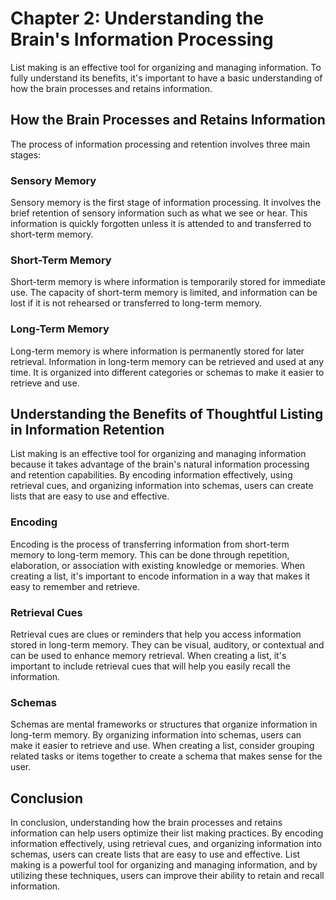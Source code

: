 Chapter 2: Understanding the Brain's Information Processing
===========================================================

List making is an effective tool for organizing and managing information. To fully understand its benefits, it's important to have a basic understanding of how the brain processes and retains information.

How the Brain Processes and Retains Information
-----------------------------------------------

The process of information processing and retention involves three main stages:

### Sensory Memory

Sensory memory is the first stage of information processing. It involves the brief retention of sensory information such as what we see or hear. This information is quickly forgotten unless it is attended to and transferred to short-term memory.

### Short-Term Memory

Short-term memory is where information is temporarily stored for immediate use. The capacity of short-term memory is limited, and information can be lost if it is not rehearsed or transferred to long-term memory.

### Long-Term Memory

Long-term memory is where information is permanently stored for later retrieval. Information in long-term memory can be retrieved and used at any time. It is organized into different categories or schemas to make it easier to retrieve and use.

Understanding the Benefits of Thoughtful Listing in Information Retention
-------------------------------------------------------------------------

List making is an effective tool for organizing and managing information because it takes advantage of the brain's natural information processing and retention capabilities. By encoding information effectively, using retrieval cues, and organizing information into schemas, users can create lists that are easy to use and effective.

### Encoding

Encoding is the process of transferring information from short-term memory to long-term memory. This can be done through repetition, elaboration, or association with existing knowledge or memories. When creating a list, it's important to encode information in a way that makes it easy to remember and retrieve.

### Retrieval Cues

Retrieval cues are clues or reminders that help you access information stored in long-term memory. They can be visual, auditory, or contextual and can be used to enhance memory retrieval. When creating a list, it's important to include retrieval cues that will help you easily recall the information.

### Schemas

Schemas are mental frameworks or structures that organize information in long-term memory. By organizing information into schemas, users can make it easier to retrieve and use. When creating a list, consider grouping related tasks or items together to create a schema that makes sense for the user.

Conclusion
----------

In conclusion, understanding how the brain processes and retains information can help users optimize their list making practices. By encoding information effectively, using retrieval cues, and organizing information into schemas, users can create lists that are easy to use and effective. List making is a powerful tool for organizing and managing information, and by utilizing these techniques, users can improve their ability to retain and recall information.
